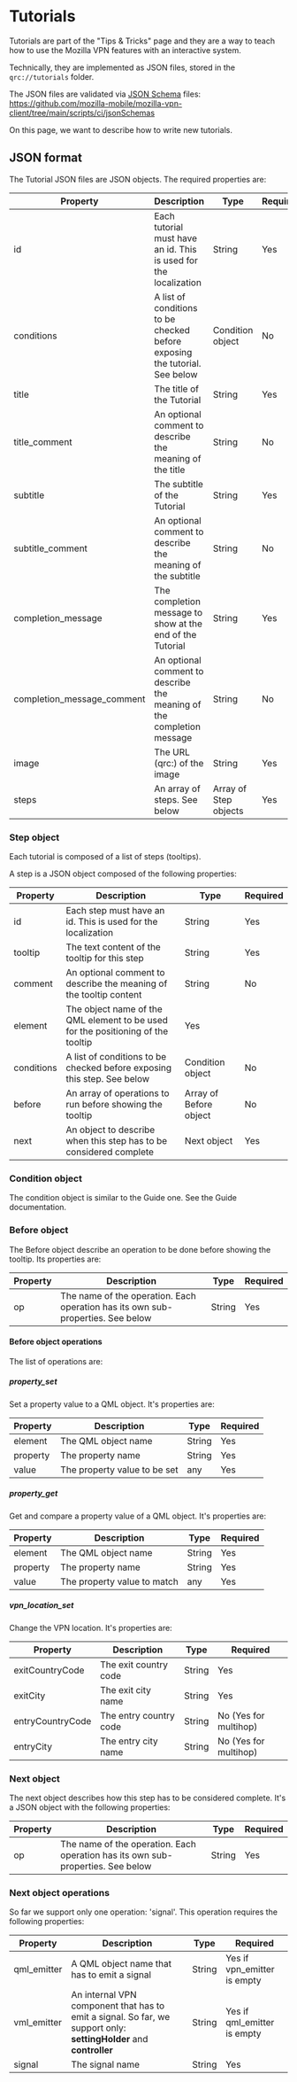 # Tutorials

Tutorials are part of the "Tips & Tricks" page and they are a way to teach how
to use the Mozilla VPN features with an interactive system.

Technically, they are implemented as JSON files, stored in the `qrc://tutorials`
folder.

The JSON files are validated via [JSON Schema](https://json-schema.org/) files:
https://github.com/mozilla-mobile/mozilla-vpn-client/tree/main/scripts/ci/jsonSchemas

On this page, we want to describe how to write new tutorials.

## JSON format

The Tutorial JSON files are JSON objects. The required properties are:

| Property | Description | Type | Required |
| --- | --- | --- | --- |
| id | Each tutorial must have an id. This is used for the localization | String | Yes |
| conditions | A list of conditions to be checked before exposing the tutorial. See below | Condition object | No |
| title | The title of the Tutorial | String | Yes |
| title_comment | An optional comment to describe the meaning of the title | String | No |
| subtitle | The subtitle of the Tutorial | String | Yes |
| subtitle_comment | An optional comment to describe the meaning of the subtitle | String | No |
| completion_message | The completion message to show at the end of the Tutorial | String | Yes |
| completion_message_comment | An optional comment to describe the meaning of the completion message | String | No |
| image | The URL (qrc:) of the image | String | Yes |
| steps | An array of steps. See below | Array of Step objects | Yes |

### Step object

Each tutorial is composed of a list of steps (tooltips).

A step is a JSON object composed of the following properties:

| Property | Description | Type | Required |
| --- | --- | --- | --- |
| id | Each step must have an id. This is used for the localization | String | Yes |
| tooltip | The text content of the tooltip for this step | String | Yes |
| comment | An optional comment to describe the meaning of the tooltip content | String | No | 
| element | The object name of the QML element to be used for the positioning of the tooltip | Yes |
| conditions | A list of conditions to be checked before exposing this step. See below | Condition object | No |
| before | An array of operations to run before showing the tooltip | Array of Before object | No |
| next | An object to describe when this step has to be considered complete | Next object | Yes |

### Condition object

The condition object is similar to the Guide one. See the Guide documentation.

### Before object

The Before object describe an operation to be done before showing the tooltip.  Its properties are:

| Property | Description | Type | Required |
| --- | --- | --- | --- |
| op | The name of the operation. Each operation has its own sub-properties. See below | String | Yes |

#### Before object operations

The list of operations are:

##### property_set
Set a property value to a QML object. It's properties are:

| Property | Description | Type | Required |
| --- | --- | --- | --- |
| element | The QML object name | String | Yes |
| property | The property name | String | Yes |
| value | The property value to be set | any | Yes |

##### property_get
Get and compare a property value of a QML object. It's properties are:

| Property | Description | Type | Required |
| --- | --- | --- | --- |
| element | The QML object name | String | Yes |
| property | The property name | String | Yes |
| value | The property value to match | any | Yes |

##### vpn_location_set
Change the VPN location. It's properties are:

| Property | Description | Type | Required |
| --- | --- | --- | --- |
| exitCountryCode | The exit country code | String | Yes |
| exitCity | The exit city name | String | Yes |
| entryCountryCode | The entry country code | String | No (Yes for multihop) |
| entryCity | The entry city name | String | No (Yes for multihop) |

### Next object

The next object describes how this step has to be considered complete. It's a JSON object with the following properties:

| Property | Description | Type | Required |
| --- | --- | --- | --- |
| op | The name of the operation. Each operation has its own sub-properties. See below | String | Yes |


### Next object operations

So far we support only one operation: 'signal'. This operation requires the following properties:

| Property | Description | Type | Required |
| --- | --- | --- | --- |
| qml_emitter | A QML object name that has to emit a signal | String | Yes if vpn_emitter is empty |
| vml_emitter | An internal VPN component that has to emit a signal. So far, we support only: **settingHolder** and **controller** | String | Yes if qml_emitter is empty |
| signal | The signal name | String | Yes |
